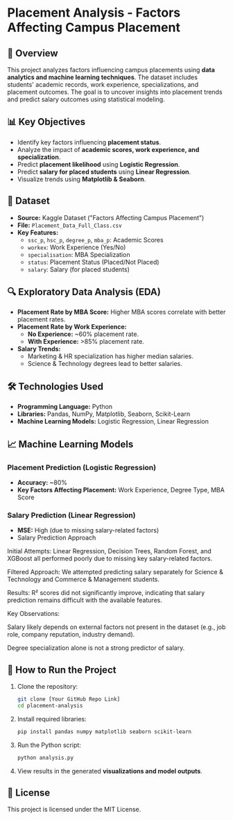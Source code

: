 # Placement Analysis - Factors Affecting Campus Placement

## 📌 Overview

This project analyzes factors influencing campus placements using **data analytics and machine learning techniques**. The dataset includes students' academic records, work experience, specializations, and placement outcomes. The goal is to uncover insights into placement trends and predict salary outcomes using statistical modeling.

## 📊 Key Objectives

- Identify key factors influencing **placement status**.
- Analyze the impact of **academic scores, work experience, and specialization**.
- Predict **placement likelihood** using **Logistic Regression**.
- Predict **salary for placed students** using **Linear Regression**.
- Visualize trends using **Matplotlib & Seaborn**.

## 📂 Dataset

- **Source:** Kaggle Dataset ("Factors Affecting Campus Placement")
- **File:** `Placement_Data_Full_Class.csv`
- **Key Features:**
  - `ssc_p`, `hsc_p`, `degree_p`, `mba_p`: Academic Scores
  - `workex`: Work Experience (Yes/No)
  - `specialisation`: MBA Specialization
  - `status`: Placement Status (Placed/Not Placed)
  - `salary`: Salary (for placed students)

## 🔍 Exploratory Data Analysis (EDA)
- **Placement Rate by MBA Score:** Higher MBA scores correlate with better placement rates.
- **Placement Rate by Work Experience:**
  - **No Experience:** ~60% placement rate.
  - **With Experience:** >85% placement rate.
- **Salary Trends:**
  - Marketing & HR specialization has higher median salaries.
  - Science & Technology degrees lead to better salaries.

## 🛠️ Technologies Used
- **Programming Language:** Python
- **Libraries:** Pandas, NumPy, Matplotlib, Seaborn, Scikit-Learn
- **Machine Learning Models:** Logistic Regression, Linear Regression

## 📈 Machine Learning Models
### **Placement Prediction (Logistic Regression)**
- **Accuracy:** ~80%
- **Key Factors Affecting Placement:** Work Experience, Degree Type, MBA Score

### **Salary Prediction (Linear Regression)**
- **MSE:** High (due to missing salary-related factors)
- Salary Prediction Approach

Initial Attempts: Linear Regression, Decision Trees, Random Forest, and XGBoost all performed poorly due to missing key salary-related factors.

Filtered Approach: We attempted predicting salary separately for Science & Technology and Commerce & Management students.

Results: R² scores did not significantly improve, indicating that salary prediction remains difficult with the available features.

Key Observations:

Salary likely depends on external factors not present in the dataset (e.g., job role, company reputation, industry demand).

Degree specialization alone is not a strong predictor of salary.

## 📜 How to Run the Project
1. Clone the repository:
   ```bash
   git clone [Your GitHub Repo Link]
   cd placement-analysis
   ```
2. Install required libraries:
   ```bash
   pip install pandas numpy matplotlib seaborn scikit-learn
   ```
3. Run the Python script:
   ```bash
   python analysis.py
   ```
4. View results in the generated **visualizations and model outputs**.




## 📌 License
This project is licensed under the MIT License.


